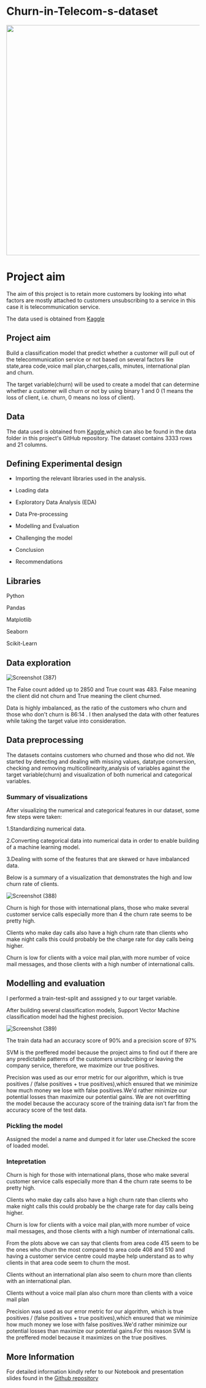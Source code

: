 # Churn-in-Telecom-s-dataset

<img src="https://d1.awsstatic.com/customer-references-customer-content/AdobeStock_434719793_BAE.687d9b655f7eb111db46a4401271b519be59bef0.jpeg" width="1000" height="600">

# Project aim
The aim of this project is to retain more customers by looking into what factors are mostly attached to customers unsubscribing to a service in this case it is telecommunication service.

The data used is obtained from [Kaggle](https://www.kaggle.com/datasets/becksddf/churn-in-telecoms-dataset)

## Project aim

Build a classification model that predict whether a customer will pull out of the telecommunication service or not based on several factors lke state,area code,voice mail plan,charges,calls, minutes, international plan and churn.

The target variable(churn) will be used to create a model that can determine whether a customer will churn or not by using binary 1 and 0 (1 means the loss of client, i.e. churn, 0 means no loss of client).

## Data

The data used is obtained from [Kaggle](https://www.kaggle.com/datasets/becksddf/churn-in-telecoms-dataset),which can also be found in the data folder in this project's GitHub repository.
The dataset contains 3333 rows and 21 columns.

## Defining Experimental design

* Importing the relevant libraries used in the analysis.

* Loading data

* Exploratory Data Analysis (EDA)

* Data Pre-processing

* Modelling and Evaluation

* Challenging the model

* Conclusion

* Recommendations


## Libraries
Python

Pandas

Matplotlib

Seaborn

Scikit-Learn

## Data exploration

![Screenshot (387)](https://user-images.githubusercontent.com/104419035/196142058-187c8132-cab0-426d-9039-94db1a572508.png)

The False count added up to 2850 and True count was 483. False meaning the client did not churn and True meaning the client churned.

Data is highly imbalanced, as the ratio of the customers who churn and those who don't churn is 86:14 . I then analysed the data with other features while taking the target value into consideration.

## Data preprocessing

The datasets contains customers who churned and those who did not.
We started by detecting and dealing with missing values, datatype conversion, checking and removing multicollinearity,analysis of variables against the target variable(churn) and visualization of both numerical and categorical variables.

### Summary of visualizations

After visualizing the numerical and categorical features in our dataset, some few steps were taken:

1.Standardizing numerical data.

2.Converting categorical data into numerical data in order to enable building of a machine learning model.

3.Dealing with some of the features that are skewed or have imbalanced data.

Below is a summary of a visualization that demonstrates the high and low churn rate of clients.

![Screenshot (388)](https://user-images.githubusercontent.com/104419035/196146106-8459746f-2591-4048-ad98-1e6874513ac5.png)

Churn is high for those with international plans, those who make several customer service calls especially more than 4 the churn rate seems to be pretty high.

Clients who make day calls also have a high churn rate than clients who make night calls this could probably be the charge rate for day calls being higher.

Churn is low for clients with a voice mail plan,with more number of voice mail messages, and those clients with a high number of international calls.

## Modelling and evaluation

I performed a train-test-split and asssigned y to our target variable.

After building several classification models, Support Vector Machine classification model had the highest precision.

![Screenshot (389)](https://user-images.githubusercontent.com/104419035/196152248-0b5b4293-795b-4c2d-a36a-f4408380bad0.png)

The train data had an accuracy score of 90% and a precision score of 97%

SVM is the preffered model because the project aims to find out if there are any predictable patterns of the customers unsubcribing or leaving the company service, therefore, we maximize our true positives.

Precision was used as our error metric for our algorithm, which is true positives / (false positives + true positives),which ensured that we minimize how much money we lose with false positives.We'd rather minimize our potential losses than maximize our potential gains. We are not overfitting the model because the accuracy score of the training data isn't far from the accuracy score of the test data.

### Pickling the model

Assigned the model a name and dumped it for later use.Checked the score of loaded model.

### Intepretation 
Churn is high for those with international plans, those who make several customer service calls especially more than 4 the churn rate seems to be pretty high.

Clients who make day calls also have a high churn rate than clients who make night calls this could probably be the charge rate for day calls being higher.

Churn is low for clients with a voice mail plan,with more number of voice mail messages, and those clients with a high number of international calls.

From the plots above we can say that clients from area code 415 seem to be the ones who churn the most compared to area code 408 and 510 and having a customer service centre could maybe help understand as to why clients in that area code seem to churn the most.

Clients without an international plan also seem to churn more than clients with an international plan.

Clients without a voice mail plan also churn more than clients with a voice mail plan

Precision was used as our error metric for our algorithm, which is true positives / (false positives + true positives),which ensured that we minimize how much money we lose with false positives.We'd rather minimize our potential losses than maximize our potential gains.For this reason SVM is the preffered model because it maximizes on the true positives.

## More Information
For detailed information kindly refer to our Notebook and presentation slides found in the [Github repository](https://github.com/angela-cheruto9/Churn-in-Telecom-s-dataset)









